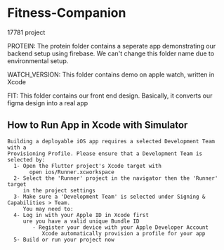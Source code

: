 # Fitness-Companion
17781 project

PROTEIN: The protein folder contains a seperate app demonstrating our backend setup using firebase. We can't change this folder name due to environmental setup.

WATCH_VERSION: This folder contains demo on apple watch, written in Xcode

FIT: This folder contains our front end design. Basically, it converts our figma design into a real app



## How to Run App in Xcode with Simulator

```
Building a deployable iOS app requires a selected Development Team with a
Provisioning Profile. Please ensure that a Development Team is selected by:
  1- Open the Flutter project's Xcode target with
       open ios/Runner.xcworkspace
  2- Select the 'Runner' project in the navigator then the 'Runner' target
     in the project settings
  3- Make sure a 'Development Team' is selected under Signing & Capabilities > Team.
     You may need to:
  4- Log in with your Apple ID in Xcode first
     ure you have a valid unique Bundle ID
        - Register your device with your Apple Developer Account
           Xcode automatically provision a profile for your app
  5- Build or run your project now
```

